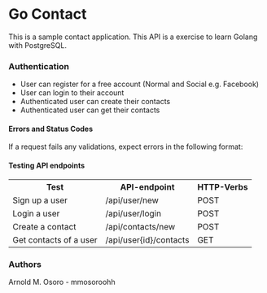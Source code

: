 # Go Contact
This is a sample contact application. This API is a exercise to learn Golang with PostgreSQL.

### Authentication
- User can register for a free account (Normal and Social e.g. Facebook)
- User can login to their account
- Authenticated user can create their contacts
- Authenticated user can get their contacts


#### Errors and Status Codes
If a request fails any validations, expect errors in the following format:

#### Testing API endpoints
<table>
<tr><th>Test</th>
<th>API-endpoint</th>
<th>HTTP-Verbs</th>
</tr>
<tr>
<td>Sign up a user</td>
<td>/api/user/new</td>
<td>POST</td>
</tr>
<tr>
<td>Login a user</td>
<td>/api/user/login</td>
<td>POST</td>
</tr>
<tr>
<td>Create a contact</td>
<td>/api/contacts/new</td>
<td>POST</td>
</tr>
<tr>
<td>Get contacts of a user</td>
<td>/api/user{id}/contacts</td>
<td>GET</td>
</tr>
</table>

### Authors
Arnold M. Osoro - mmosoroohh